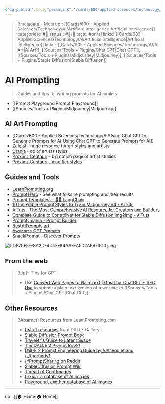 ```yaml
---
{"dg-publish":true,"permalink":"/cards/600-applied-sciences/technology/ai/ai-prompting/","title":"AI Prompting"}
---
```


> [!metadata]- Meta
> up:: [[Cards/600 - Applied Sciences/Technology/AI/Artificial Intelligence\|Artificial Intelligence]]
> categories:: #📝 
> status:: #📝/🌿 
> tags::  #on/ai 
> links:: [[Cards/600 - Applied Sciences/Technology/AI/Artificial Intelligence\|Artificial Intelligence]]
> links:: [[Cards/600 - Applied Sciences/Technology/AI/AI Art\|AI Art]], [[Sources/Tools + Plugins/Chat GPT\|Chat GPT]], [[Sources/Tools + Plugins/Midjourney\|Midjourney]], [[Sources/Tools + Plugins/Stable Diffusion\|Stable Diffusion]]

# AI Prompting

> Guides and tips for writing prompts for AI models

- [[Prompt Playground\|Prompt Playground]]
- [[Sources/Tools + Plugins/Midjourney\|Midjourney]]

## AI Art Prompting
- [[Cards/600 - Applied Sciences/Technology/AI/Using Chat GPT to Generate Prompts for AI\|Using Chat GPT to Generate Prompts for AI]]
- [Zele.st](https://zele.st/NovelAI/) - huge resource for art styles and artists 
- [Urania](https://www.urania.ai/top-sd-artists) - db of artists styles
- [Proxima Centauri](https://proximacentaurib.notion.site/e28a4f8d97724f14a784a538b8589e7d?v=ab624266c6a44413b42a6c57a41d828c) - big notion page of artist studies
- [Proxima Centauri - modifier styles](https://proximacentaurib.notion.site/2b07d3195d5948c6a7e5836f9d535592?v=b5b75a67cc52483c9965cfc141f6f582)
## Guides and Tools
- [LearnPrompting.org](https://learnprompting.org/docs/intro)
- [Prompt Hero](http://prompthero.com) - See what folks re prompting and their results
- [Prompt Templates — 🦜🔗 LangChain](https://langchain.readthedocs.io/en/latest/modules/prompts.html)
- [10 Incredible Prompt Styles to Try in Midjourney V4 - AiTuts](https://aituts.com/midjourney-v4-prompts-to-try/)
- [AiTuts - The Most Comprehensive AI Resource for Creators and Builders](https://aituts.com/)
- [Complete Guide to ControlNet for Stable Diffusion img2img - AiTuts](https://aituts.com/controlnet/)
- [Promptomania - Prompt Builder](https://promptomania.com/prompt-builder/)
- [BestAIPrompts.art](https://bestaiprompts.art/midjourney/architecture-prompts)
- [Awesome GPT Prompts](https://github.com/f/awesome-chatgpt-prompts)
- [SnackPrompt - Discover Prompts](https://snackprompt.com/)

![5DB75EFE-8A2D-4DDF-84AA-EA5C2AE973C3.jpeg](/img/user/Extras/Attachments/5DB75EFE-8A2D-4DDF-84AA-EA5C2AE973C3.jpeg)

## From the web

> [!tip]+ Tips for GPT
> - Use [Convert Web Pages to Plain Text | Great for ChatGPT + SEO Use](https://totheweb.com/learning_center/tools-convert-html-text-to-plain-text-for-content-review/) to submit a plain text version of a website to [[Sources/Tools + Plugins/Chat GPT\|Chat GPT]]
>


## Other Resources

> [!Abstract] Resources from LearnPrompting.com
> -   [List of resources](https://dallery.gallery/prompt-resources-tools-ai-art/) from DALLE Gallery
> -   [Stable Diffusion Prompt Book](https://stability.ai/sdv2-prompt-book)
> -   [Traveler's Guide to Latent Space](https://sweet-hall-e72.notion.site/A-Traveler-s-Guide-to-the-Latent-Space-85efba7e5e6a40e5bd3cae980f30235f)
> -   [The DALLE 2 Prompt Book](https://dallery.gallery/the-dalle-2-prompt-book/)[1](https://learnprompting.org/docs/intro#fn-1)
> -   [Dall-E 2 Prompt Engineering Guide by /u/thequiet and /u/therundy1](https://docs.google.com/document/d/11WlzjBT0xRpQhP9tFMtxzd0q6ANIdHPUBkMV-YB043U/edit)
> -   [/r/PromptSharing on Reddit](https://www.reddit.com/r/PromptSharing/)
> -   [StableDiffusion Prompt Wiki](https://www.reddit.com/r/StableDiffusion/wiki/tutorials)
> -   [Thread of Cool Images](https://twitter.com/ivonatau/status/1605681809680830464)
> -   [Lexica, a database of AI images](https://lexica.art/)
> -   [Playground, another database of AI images](https://playgroundai.com/)






---
up:: [[🏠 Home\|🏠 Home]]

